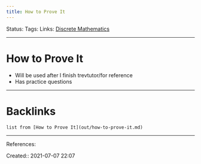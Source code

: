 ```yaml
---
title: How to Prove It
---
```

Status: 
Tags: 
Links: [Discrete Mathematics](out/discrete-mathematics.md)
___
# How to Prove It
- Will be used after I finish trevtutor/for reference
- Has practice questions
___
# Backlinks
```dataview
list from [How to Prove It](out/how-to-prove-it.md)
```
___
References: 

Created:: 2021-07-07 22:07
